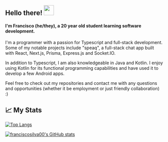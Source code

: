 ## Hello there! <img style="height: 32px;" src="https://blog.joypixels.com/content/images/2019/06/waving_hand_sign_1024.gif"/>

#### I'm Francisco (he/they), a 20 year old student learning software development.

I'm a programmer with a passion for Typescript and full-stack development. Some of my notable projects include "speaq", a full-stack chat app built with React, Next.js, Prisma, Express.js and Socket.IO.

In addition to Typescript, I am also knowledgeable in Java and Kotlin. I enjoy using Kotlin for its functional programming capabilities and have used it to develop a few Android apps.

Feel free to check out my repositories and contact me with any questions and opportunities (whether it be employment or just friendly collaboration) :)

## 📈 My Stats

[![Top Langs](https://github-readme-stats.vercel.app/api/top-langs/?username=franciscosilva00&layout=compact&langs_count=7&theme=dark)](https://github.com/anuraghazra/github-readme-stats)

[![franciscosilva00's GitHub stats](https://github-readme-stats.vercel.app/api?username=franciscosilva00&theme=dark)](https://github.com/anuraghazra/github-readme-stats)

<!--
**franciscosilva00/franciscosilva00** is a ✨ _special_ ✨ repository because its `README.md` (this file) appears on your GitHub profile.

Here are some ideas to get you started:

- 🔭 I’m currently working on ...
- 🌱 I’m currently learning ...
- 👯 I’m looking to collaborate on ...
- 🤔 I’m looking for help with ...
- 💬 Ask me about ...
- 📫 How to reach me: ...
- 😄 Pronouns: ...
- ⚡ Fun fact: ...
-->
